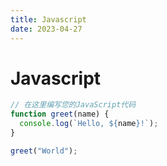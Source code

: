 ```yaml
---
title: Javascript
date: 2023-04-27
---
```


# Javascript

```javascript
// 在这里编写您的JavaScript代码
function greet(name) {
  console.log(`Hello, ${name}!`);
}

greet("World");
```
